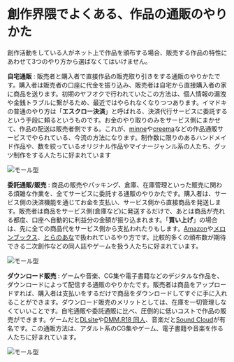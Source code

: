 # 創作界隈でよくある、作品の通販のやりかた

創作活動をしている人がネット上で作品を頒布する場合、販売する作品の特性にあわせて3つのやり方から選ばなくてはいけません。

<strong>自宅通販</strong> : 販売者と購入者で直接作品の販売取り引きをする通販のやりかたです。購入者は販売者の口座に代金を振り込み、販売者は自宅から直接購入者の家に商品を送ります。初期のヤフオクで行われていたこの方法は、個人情報の漏洩や金銭トラブルに繋がるため、最近ではやられなくなりつつあります。イマドキの普通のやり方は「<strong>エスクロー決済</strong>」と呼ばれる、決済代行サービスに委託するという手段に頼るというものです。お金のやり取りのみをサービス側にまかせて、作品の配送は販売者側でする。これが、[minne](https://minne.com/)や[creema](http://www.creema.jp/)などの作品通販サービスでやられている、今流の方法になります。制作数に限りのあるハンドメイド作品や、数を絞っているオリジナル作品やマイナージャンル系の人たち、グッツ制作をする人たちに好まれています

![モール型](151109_0003.jpg)

<strong>委託通販/販売</strong> : 商品の販売やパッキング、倉庫、在庫管理といった販売に関わる煩雑な作業を、全てサービスに委託する通販のやりかたです。購入者は、サービス側の決済機能を通じてお金を支払い、サービス側から直接商品を発送します。販売者は商品をサービス側(倉庫など)に発送するだけで、あとは商品が売れる都度、口座へ自動的に利益分の金額が振り込まれます。「<strong>買い上げ</strong>」の場合は、先に全ての商品代をサービス側から支払われたりもします。[Amazon](http://www.amazon.co.jp/)や[メロンブックス](https://www.melonbooks.co.jp/)、[とらのあな](http://www.toranoana.jp/mailorder/)で扱われているやり方です。比較的多くの頒布数が期待できる二次創作などの同人誌やゲームを扱う人たちに好まれています。

![モール型](151109_0004.jpg)

<strong>ダウンロード販売</strong> : ゲームや音楽、CG集や電子書籍などのデジタルな作品を、ダウンロードによって配信する通販のやりかたです。販売者は商品をアップロードすれば、購入者は支払いをするだけで商品をダウンロードしてすぐに手に入れることができます。ダウンロード販売のメリットとしては、在庫を一切管理しなくていいことです。自宅通販や委託通販に比べ、圧倒的に低いコストで作品の販売ができます。ゲームだと[DLsite](http://www.dlsite.com/)や[DMM.R18 同人](http://www.dmm.co.jp/dc/doujin/)、音楽だと[Sound Cloud](https://soundcloud.com/)が有名です。この通販方法は、アダルト系のCG集やゲーム、電子書籍や音楽を作る人たちに好まれています。

![モール型](151109_0005.jpg)
